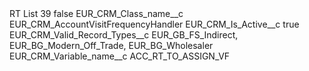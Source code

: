 <?xml version="1.0" encoding="UTF-8"?>
<CustomMetadata xmlns="http://soap.sforce.com/2006/04/metadata" xmlns:xsi="http://www.w3.org/2001/XMLSchema-instance" xmlns:xsd="http://www.w3.org/2001/XMLSchema">
    <label>RT List 39</label>
    <protected>false</protected>
    <values>
        <field>EUR_CRM_Class_name__c</field>
        <value xsi:type="xsd:string">EUR_CRM_AccountVisitFrequencyHandler</value>
    </values>
    <values>
        <field>EUR_CRM_Is_Active__c</field>
        <value xsi:type="xsd:boolean">true</value>
    </values>
    <values>
        <field>EUR_CRM_Valid_Record_Types__c</field>
        <value xsi:type="xsd:string">EUR_GB_FS_Indirect,
EUR_BG_Modern_Off_Trade,
EUR_BG_Wholesaler</value>
    </values>
    <values>
        <field>EUR_CRM_Variable_name__c</field>
        <value xsi:type="xsd:string">ACC_RT_TO_ASSIGN_VF</value>
    </values>
</CustomMetadata>
